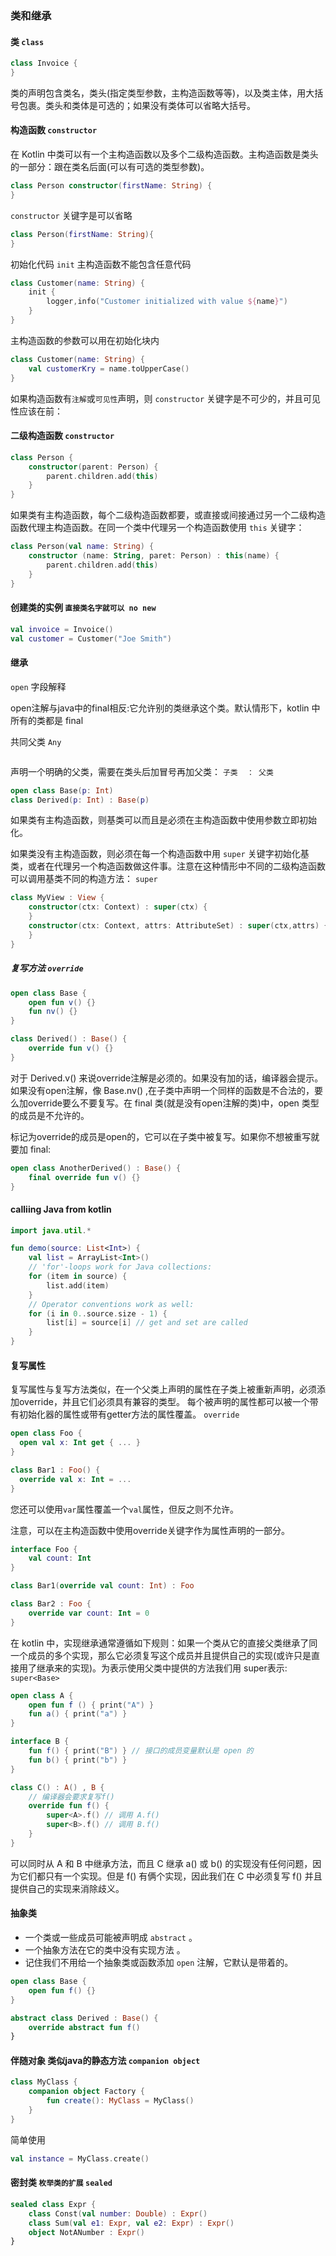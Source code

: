 ### 类和继承
#### 类 `class`
```kotlin 
class Invoice {
}
```
类的声明包含类名，类头(指定类型参数，主构造函数等等)，以及类主体，用大括号包裹。类头和类体是可选的；如果没有类体可以省略大括号。

#### 构造函数 `constructor`
在 Kotlin 中类可以有一个主构造函数以及多个二级构造函数。主构造函数是类头的一部分：跟在类名后面(可以有可选的类型参数)。

```kotlin 
class Person constructor(firstName: String) {
}
```

`constructor` 关键字是可以省略

```kotlin
class Person(firstName: String){
}
```

初始化代码  `init`  主构造函数不能包含任意代码
```kotlin
class Customer(name: String) {
	init {
		logger,info("Customer initialized with value ${name}")
	}
}
```

主构造函数的参数可以用在初始化块内

```kotlin
class Customer(name: String) {
	val customerKry = name.toUpperCase()
}
```

如果构造函数有`注解`或`可见性`声明，则 `constructor` 关键字是不可少的，并且可见性应该在前：

#### 二级构造函数 `constructor `
```kotlin
class Person {
	constructor(parent: Person) {
		parent.children.add(this)
	}
}
```

如果类有主构造函数，每个二级构造函数都要，或直接或间接通过另一个二级构造函数代理主构造函数。在同一个类中代理另一个构造函数使用 `this` 关键字：
```kotlin
class Person(val name: String) {
	constructor (name: String, paret: Person) : this(name) {
		parent.children.add(this)
	}
}
```

#### 创建类的实例  `直接类名字就可以 no new`

```kotlin
val invoice = Invoice()
val customer = Customer("Joe Smith")
```

#### 继承

`open`  字段解释

open注解与java中的final相反:它允许别的类继承这个类。默认情形下，kotlin 中所有的类都是 final 

共同父类 `Any`
```kotlin
```

声明一个明确的父类，需要在类头后加冒号再加父类： `子类  ： 父类`

```kotlin
open class Base(p: Int)
class Derived(p: Int) : Base(p)
```
如果类有主构造函数，则基类可以而且是必须在主构造函数中使用参数立即初始化。

如果类没有主构造函数，则必须在每一个构造函数中用 `super` 关键字初始化基类，或者在代理另一个构造函数做这件事。注意在这种情形中不同的二级构造函数可以调用基类不同的构造方法： `super`
```kotlin
class MyView : View {
	constructor(ctx: Context) : super(ctx) {
	}
	constructor(ctx: Context, attrs: AttributeSet) : super(ctx,attrs) {
	}
}

```
##### 复写方法 `override`
```kotlin
open class Base {
	open fun v() {}
	fun nv() {}
}

class Derived() : Base() {
	override fun v() {}
}
```
对于 Derived.v() 来说override注解是必须的。如果没有加的话，编译器会提示。如果没有open注解，像 Base.nv() ,在子类中声明一个同样的函数是不合法的，要么加override要么不要复写。在 final 类(就是没有open注解的类)中，open 类型的成员是不允许的。

标记为override的成员是open的，它可以在子类中被复写。如果你不想被重写就要加 final:
```kotlin
open class AnotherDerived() : Base() {
	final override fun v() {}
}
```
#### calliing Java from kotlin

```kotlin
import java.util.*

fun demo(source: List<Int>) {
    val list = ArrayList<Int>()
    // 'for'-loops work for Java collections:
    for (item in source) {
        list.add(item)
    }
    // Operator conventions work as well:
    for (i in 0..source.size - 1) {
        list[i] = source[i] // get and set are called
    }
}
```

#### 复写属性

复写属性与复写方法类似，在一个父类上声明的属性在子类上被重新声明，必须添加override，并且它们必须具有兼容的类型。
每个被声明的属性都可以被一个带有初始化器的属性或带有getter方法的属性覆盖。     `override `

```kotlin
open class Foo {
  open val x: Int get { ... }
}

class Bar1 : Foo() {
  override val x: Int = ...
}
```

您还可以使用`var`属性覆盖一个`val`属性，但反之则不允许。

注意，可以在主构造函数中使用override关键字作为属性声明的一部分。

```kotlin
interface Foo {
    val count: Int
}

class Bar1(override val count: Int) : Foo

class Bar2 : Foo {
    override var count: Int = 0
}
```

在 kotlin 中，实现继承通常遵循如下规则：如果一个类从它的直接父类继承了同一个成员的多个实现，那么它必须复写这个成员并且提供自己的实现(或许只是直接用了继承来的实现)。为表示使用父类中提供的方法我们用 super<Base>表示:  `super<Base>`

```kotlin
open class A {
	open fun f () { print("A") }
	fun a() { print("a") }
}

interface B {
	fun f() { print("B") } // 接口的成员变量默认是 open 的
	fun b() { print("b") }
}

class C() : A() , B {
	// 编译器会要求复写f()
	override fun f() {
		super<A>.f() // 调用 A.f()
		super<B>.f() // 调用 B.f()
	}
}
```

可以同时从 A 和 B 中继承方法，而且 C 继承 a() 或 b() 的实现没有任何问题，因为它们都只有一个实现。但是 f() 有俩个实现，因此我们在 C 中必须复写 f() 并且提供自己的实现来消除歧义。

#### 抽象类
- 一个类或一些成员可能被声明成 `abstract` 。
- 一个抽象方法在它的类中没有实现方法 。
- 记住我们不用给一个抽象类或函数添加 `open` 注解，它默认是带着的。

```kotlin
open class Base {
	open fun f() {}
}

abstract class Derived : Base() {
	override abstract fun f()
}
```

####  伴随对象  类似java的静态方法 `companion object`
```kotlin
class MyClass {
    companion object Factory {
        fun create(): MyClass = MyClass()
    }
}
```
简单使用
```kotlin
val instance = MyClass.create()
```

#### 密封类  `枚举类的扩展`  `sealed `

```kotlin
sealed class Expr {
	class Const(val number: Double) : Expr()
	class Sum(val e1: Expr, val e2: Expr) : Expr()
	object NotANumber : Expr()
}
```











